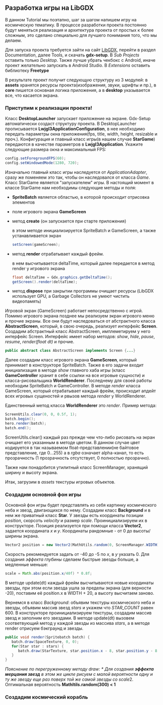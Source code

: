 ## Разработка игры на LibGDX

В данном Tutorial мы поэтапно, шаг за шагом напишем игру на космическую тематику. В процессе разработки проекта постоянно будут меняться реализация и архитектура проекта от простых к более сложным, 
это сделано специально для лучшего понимания того, что мы делаем. 

Для запуска проекта требуется зайти на сайт [LibGDX](https://libgdx.com/ "LibGDX"), перейти в  раздел Documentation, далее Tools, и скачать **gdx-setup**.
В *Sub Projects* оставить только *Desktop*. Также лучше убрать чекбокс с Android, иначе проект желательно запускать в Android Studio. 
В *Extensions* оставить библиотеку **Freetype**

В результате проект получит следующую структуру из 3 модулей:
в **assets** хранятся ресурсы проекта(изображения, звуки, шрифты и пр.),
в **core** пишется основная логика приложения,
а в **desktop** указывается все, что касается экрана.

### Приступим к реализации проекта!

Класс **DesktopLauncher** запускает приложение на экране. Gdx-Setup автоматически создаст структуру проекта. В DesktopLauncher прописывается **Lwjgl3ApplicationConfiguration**, в нее необходимо передать параметры окна приложения(fps, title, width, height, resizable и проч.). 
Конфигурация и главный класс игры(в нашем случае **StarGame**) передаются в качестве параметров в **Lwjgl3Application**. Укажите следующие размера окна и максимальный FPS:
```java
config.setForegroundFPS(60);
config.setWindowedMode(1280, 720);
```

Изначально главный класс игры наследуется от *ApplicationAdapter*, сразу же поменяем это так, чтобы он наследовался от класса *Game*. Класс StarGame является "запускателем" игры. В настоящий момент в классе StarGame нам необходимы следующие методы и поля:
+ **SpriteBatch** является областью, в которой происходит отрисовка элементов
+ поле игрового экрана **GameScreen**
+ метод **create** (он запускается при старте приложения)

  в этом методе инициализируется SpriteBatch и GameScreen, а также устанавливается экран
  ```java
  setScreen(gameScreen);
  ``` 
+ метод **render** отрабатывает каждый фрейм.

  в нем высчитывается deltaTime, который далее передается в метод render у игрового экрана
  ```java
  float deltaTime = Gdx.graphics.getDeltaTime();
  getScreen().render(deltaTime);
  ```
+ метод **dispose** при закрытии программы очищает ресурсы (LibGDX использует GPU, а Garbage Collectors не умеют чистить видеопамять)

  
Игровой экран (GameScreen) работает непосредственно с игрой. Помимо игрового экрана позднее мы реализуем экран игрового меню и прочие экраны. Все они будут наследоваться от абстрактного класса **AbstractScreen**, который, в свою очередь, реализует интерфейс **Screen**. Создадим абстрактный класс AbstractScreen, имплеметируем у него интерфейс Screen. Интерфейс имеет набор методов: *show*, *hide*, *pause*, *resume*, *render(float dt)* и прочие.
```java
public abstract class AbstractScreen implements Screen {...}
```

Далее создадим класс игрового экрана **GameScreen**, который принимает в конструкторе SpriteBatch. Также в его задачи входит инициализация в методе *show* главного хаба игры (класс **GameController** хранит в себе ссылки на все игровые сущности) и класса-рисовальщика **WorldRenderer**. Последнему для своей работы необходим SpriteBatch и GameController. В методе *render* класса GameScreen, который отрабатывает каждый фрейм, происходит апдейт всех игровых сущеностей и рвызов метода *render* у WorldRenderer. 

Единственный метод класса **WorldRenderer** это *render*. Пример метода: 
```java
ScreenUtils.clear(0, 0, 0.5f, 1);
batch.begin();
hero.render(batch);
batch.end();
```
ScreenUtils.clear() каждый раз прежде чем что-либо рисовать на экран очищает его указанным в методе цветом. В данном случае цвет кодируется в так называемом float-представлении(не байтовое представление, где 0...255)
a в *rgba* означает alpha-канал, то есть прозрачность (1 прозрачность отсутствует, 0 полностью прозрачно).

Также нам понадобится утилитный класс ScreenManager, хранящий ширину и высоту экрана.

Итак, загрузим в *assets* текстуры игровых объектов.

### Создадим основной фон игры

Основной фон игры будет представлять из себя картинку космического неба и звезд, двигающихся по нему. Создадим класс **Background** и в нем же приватный класс **Star**. 
У звезды есть координаты позиции *position*, скорсоть *velocity* и размер *scale*. Проинициализируем их в конструкторе. Позиция реализуется при помощи класса **Vector2**, задается координата *x* и *y*. 
Координаты рандомные - от 0 до высоты/ширины экрана.
```java
Vector2 position = new Vector2(MathUtils.random(0, ScreenManager.WIDTH), MathUtils.random(0, ScreenManager.HEIGHT));
```
Скорость рекомендуется задать от -40 до -5 по *x*, в *y* указать 0. Для создания *эффекта глубины* сделаем быстрые звезды больше, а медленные меньше:
```java
scale = Math.abs(position.x/40f) * 0.8f;
```
В методе update(dt) каждый фрейм высчитываются новые координаты звезды, при этом если звезда ушла за пределы экрана (для верности -20), поставим её position.x в WIDTH + 20, а высоту высчитаем заново.

Вернемся в класс *Background*: объявим текстуры космического неба и звезды, объявим массив звезд *stars* и укажем что *STAR_COUNT* равен 600. В конструкторе проинициализируем текстуры, создадим массив звезд и заполним его звездами.
В методе update(dt) вызовем соответвующий метод у каждой звезды из массива *stars*, а в методе render отрисуем бэкграунд и звезды.
```java
public void render(Spritebatch batch) {
   batch.draw(SpaceTexture, 0, 0);
   for(Star star : stars) {
      batch.draw(StarTexture, star.position.x - 8, star.position.y - 8, 8, 8, 16, 16, star.scale, star.scale, 0, 0, 0, 16, 16, false, false)
   }
}
```
*Пояснение по перегруженному методу draw: *
Для создания **эффекта мерцания звезд**  в этом же цикле рисуем с малой вероятности одну и ту же звезду еще раз поверх той же самой звезды со scale*2. Оптимальная вероятность **MathItils.random(300) < 1**

### Создадим космический корабль


